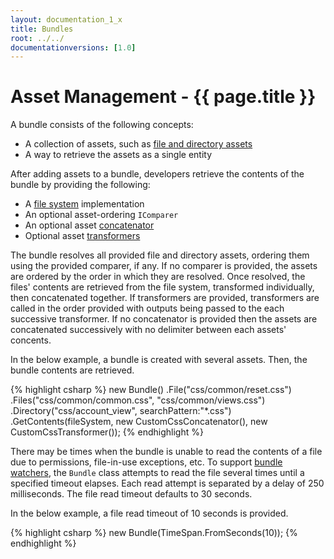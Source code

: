 ```yaml
---
layout: documentation_1_x
title: Bundles
root: ../../
documentationversions: [1.0]
---
```

Asset Management - {{ page.title }}
=
A bundle consists of the following concepts:
* A collection of assets, such as [file and directory assets](assets.html)
* A way to retrieve the assets as a single entity

After adding assets to a bundle, developers retrieve the contents of the bundle by providing the following:
* A [file system](file_systems.html) implementation
* An optional asset-ordering ```IComparer```
* An optional asset [concatenator](asset_concatenators.html)
* Optional asset [transformers](asset_transformers.html)

The bundle resolves all provided file and directory assets, ordering them using the provided comparer, if any. If no comparer is provided, the assets are ordered by the order in which they are resolved. Once resolved, the files' contents are retrieved from the file system, transformed individually, then concatenated together. If transformers are provided, transformers are called in the order provided with outputs being passed to the each successive transformer. If no concatenator is provided then the assets are concatenated successively with no delimiter between each assets' concents.

In the below example, a bundle is created with several assets. Then, the bundle contents are retrieved.

{% highlight csharp %}
new Bundle()
  .File("css/common/reset.css")
  .Files("css/common/common.css", "css/common/views.css")
  .Directory("css/account_view", searchPattern:"*.css")
  .GetContents(fileSystem, new CustomCssConcatenator(), new CustomCssTransformer());
{% endhighlight %}

There may be times when the bundle is unable to read the contents of a file due to permissions, file-in-use exceptions, etc. To support [bundle watchers](bundle_watchers.html), the ```Bundle``` class attempts to read the file several times until a specified timeout elapses. Each read attempt is separated by a delay of 250 milliseconds. The file read timeout defaults to 30 seconds.

In the below example, a file read timeout of 10 seconds is provided.

{% highlight csharp %}
new Bundle(TimeSpan.FromSeconds(10));
{% endhighlight %}